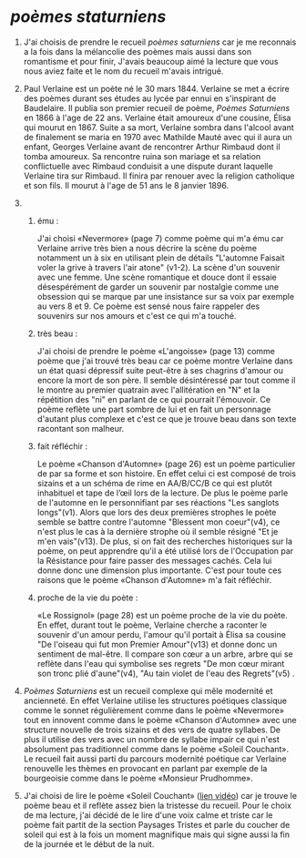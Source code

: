 # *poèmes staturniens*

1. J'ai choisis de prendre le recueil *poèmes saturniens* car je me reconnais a la fois dans la mélancolie des poèmes mais aussi dans son romantisme et pour finir, J'avais beaucoup aimé la lecture que vous nous aviez faite et le nom du recueil m'avais intrigué.

   

2. Paul Verlaine est un poète né le 30 mars 1844. Verlaine se met a écrire des poèmes durant ses études au lycée par ennui en s'inspirant de Baudelaire. Il publia son premier recueil de poème, *Poèmes Saturniens* en 1866 à l'age de 22 ans. Verlaine était amoureux d'une cousine, Élisa qui mourut en 1867. Suite a sa mort, Verlaine sombra dans l'alcool avant de finalement se maria en 1970 avec Mathilde Mauté avec qui il aura un enfant, Georges Verlaine avant de rencontrer Arthur Rimbaud dont il tomba amoureux. Sa rencontre ruina son mariage et sa relation conflictuelle avec Rimbaud conduisit a une dispute durant laquelle Verlaine tira sur Rimbaud. Il finira par renouer avec la religion catholique et son fils. Il mourut à l'age de 51 ans le 8 janvier 1896.

   

3. 1. ému :

      J'ai choisi «Nevermore» (page 7) comme poème qui m'a ému car Verlaine arrive très bien a nous décrire la scène du poème notamment un à six en utilisant plein de détails "L'automne 
      Faisait voler la grive à travers l'air atone" (v1-2). La scène d'un souvenir avec une femme. Une scène romantique et douce dont il essaie désespérément de garder un souvenir par nostalgie comme une obsession qui se marque par une insistance sur sa voix par exemple au vers 8 et 9. Ce poème est sensé nous faire rappeler des souvenirs sur nos amours et c'est ce qui m'a touché.

      

   2. très beau : 

      J'ai choisi de prendre le poème «L'angoisse»  (page 13) comme poème que j'ai trouvé très beau car ce poème montre Verlaine dans un état quasi dépressif suite peut-être à ses chagrins d'amour ou encore la mort de son père. Il semble désintéressé par tout comme il le montre au premier quatrain avec l'allitération en "N" et la répétition         des "ni" en parlant de ce qui pourrait l'émouvoir. Ce poème reflète une part sombre de lui et en fait un personnage d'autant plus complexe et c'est ce que je trouve beau dans son texte racontant son malheur.

      

   3. fait réfléchir : 

      Le poème «Chanson d'Automne» (page 26) est un poème particulier de par sa forme et son histoire. En effet celui ci est composé de trois sizains et a un schéma de rime en AA/B/CC/B ce qui est plutôt inhabituel et tape de l’œil lors de la lecture. De plus le poème parle de l'automne en le personnifiant par ses réactions "Les sanglots longs"(v1). Alors que lors des deux premières strophes le poète semble se battre contre l'automne "Blessent mon coeur"(v4), ce n'est plus le cas à la dernière strophe où il semble résigné "Et je m'en vais"(v13). De plus, si on fait des recherches historiques sur la poème, on peut apprendre qu'il a été utilisé lors de l'Occupation par la Résistance pour faire passer des messages cachés. Cela lui donne donc une dimension plus importante. C'est pour toute ces raisons que le poème «Chanson d'Automne» m'a fait réfléchir.

      

   4. proche de la vie du poète :

      «Le Rossignol» (page 28) est un poème proche de la vie du poète. En effet, durant tout le poème, Verlaine cherche a raconter le souvenir d'un amour perdu, l'amour qu'il portait à Élisa sa cousine "De l'oiseau qui fut mon Premier Amour"(v13) et donne donc un sentiment de mal-être. Il compare son cœur a un arbre, arbre qui se reflète dans l'eau qui symbolise ses regrets "De mon cœur mirant son tronc plié d'aune"(v4), "Au tain violet de l'eau des Regrets"(v5) .

      

   

4)  *Poèmes Saturniens* est un recueil complexe qui mêle modernité et ancienneté. En effet Verlaine utilise les structures poétiques classique comme le sonnet régulièrement comme dans le poème «Nevermore» tout en innovent comme dans le poème «Chanson d'Automne» avec une structure nouvelle de trois sizains et des vers de quatre syllabes. De plus il utilise des vers avec un nombre de syllabe impair ce qui  n'est absolument pas traditionnel comme dans le poème «Soleil Couchant». Le recueil fait aussi parti du parcours modernité poétique car Verlaine renouvelle les thèmes en provocant en parlant par exemple de la bourgeoisie comme dans le poème «Monsieur Prudhomme».

   

5) J'ai choisi de lire le poème «Soleil Couchant» ([lien vidéo](https://youtu.be)) car je trouve le poème beau et il reflète assez bien la tristesse du recueil. Pour le choix de ma lecture, j'ai décidé de le lire d'une voix calme et triste car le poème fait partit de la section Paysages Tristes et parle du coucher de soleil qui est à la fois un moment magnifique mais qui signe aussi la fin de la journée et le début de la nuit.
